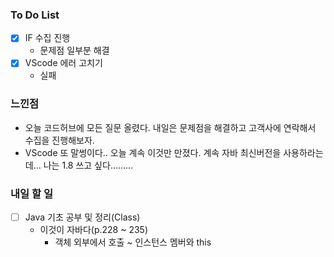 ### To Do List

- [x] IF 수집 진행
  - 문제점 일부분 해결
- [x] VScode 에러 고치기
  - 실패




### 느낀점

- 오늘 코드허브에 모든 질문 올렸다. 내일은 문제점을 해결하고 고객사에 연락해서 수집을 진행해보자.
- VScode 또 말썽이다.. 오늘 계속 이것만 만졌다. 계속 자바 최신버전을 사용하라는데... 나는 1.8 쓰고 싶다.........




### 내일 할 일

- [ ] Java 기초 공부 및 정리(Class)
  - 이것이 자바다(p.228 ~ 235)
    - 객체 외부에서 호출 ~ 인스턴스 멤버와 this